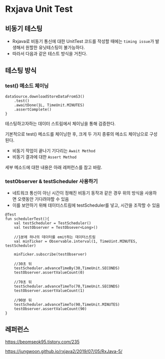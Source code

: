 # Rxjava Unit Test
## 비동기 테스팅 
- Rxjava로 비동기 통신에 대한 UnitTest 코드를 작성할 때에는 `timing issue`가 발생해서 원할한 유닛테스팅이 불가능하다.
- 따라서 다음과 같은 테스트 방식을 거친다.

## 테스팅 방식
### test() 메소드 체이닝
```
dataSource.downloadStoreDataFromS3()
    .test()
    .awaitDone(1L, TimeUnit.MINUTES)
    .assertComplete()
}
```

테스팅하고자하는 데이터 스트림에서 체이닝을 통해 검증한다.

기본적으로 test() 메소드를 체이닝한 후, 크게 두 가지 종류의 메소드 체이닝으로 구성된다.

- 비동기 작업이 끝나기 기다리는 `Await Method `
- 비동기 결과에 대한 `Assert Method`

세부 메소드에 대한 내용은 아래 레퍼런스를 참고 바람.

### testObserver & testScheduler 사용하기
- 네트워크 통신이 아닌 시간이 정해진 비동기 동작과 같은 경우 위의 방식을 사용하면 오랫동안 기다려야할 수 있음
- 이를 보안하기 위해 데이터스트림에 testScheduler를 넣고, 시간을 조작할 수 있음

```
@Test
fun schedulerTest(){
    val testScheduler = TestScheduler()
    val testObserver = TestObsever<Long>()

    //1분에 하나의 데이터를 emit하는 데이터스트림
    val minTicker = Observable.interval(1, TimeUint.MINUTES, testScheduler)

    minTicker.subscribe(testObserver)

    //30초 뒤
    testScheduler.advanceTimeBy(30,TimeUnit.SECONDS)
    testObserver.assertValueCount(0)

    //70초 뒤
    testScheduler.advanceTimeTo(70,TimeUnit.SECONDS)
    testObserver.assertValueCount(1)

    //90분 뒤
    testScheduler.advanceTimeTo(90,TimeUnit.MINUTES)
    testObserver.assertValueCount(90)
}
```

## 레퍼런스
https://beomseok95.tistory.com/235

https://jungwoon.github.io/rxjava2/2019/07/05/RxJava-5/